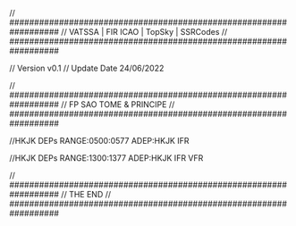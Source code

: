 // ##################################################################
//                 VATSSA | FIR ICAO | TopSky | SSRCodes
// ##################################################################

// Version v0.1
// Update Date 24/06/2022


// ##################################################################
//                 FP SAO TOME & PRINCIPE
// ##################################################################

//HKJK DEPs
RANGE:0500:0577
ADEP:HKJK
IFR

//HKJK DEPs
RANGE:1300:1377
ADEP:HKJK
IFR
VFR


// ##################################################################
//                 THE END
// ##################################################################
